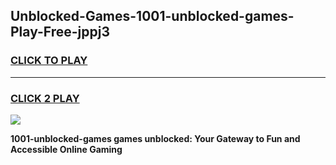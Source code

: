 
## Unblocked-Games-1001-unblocked-games-Play-Free-jppj3
<h3>
<a href="https://premium76.site?title=1001-unblocked-games&ref=18A1">CLICK TO PLAY</a></h3>
<hr>

<h3>
<a href="https://premium76.site?title=1001-unblocked-games&ref=18A1">CLICK 2 PLAY</a>
  
</h3>

<a href="https://premium76.site?title=1001-unblocked-games&ref=18A1"><img src="https://clearcache.store/games.png"></a>


**1001-unblocked-games games unblocked: Your Gateway to Fun and Accessible Online Gaming**
